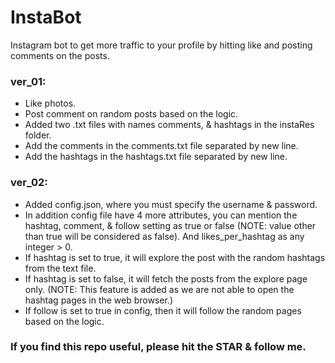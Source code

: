 # InstaBot
Instagram bot to get more traffic to your profile by hitting like and posting comments on the posts.
### ver_01:
- Like photos.
- Post comment on random posts based on the logic.
- Added two .txt files with names comments, & hashtags in the instaRes folder.
- Add the comments in the comments.txt file separated by new line.
- Add the hashtags in the hashtags.txt file separated by new line.

### ver_02:
- Added config.json, where you must specify the username & password.
- In addition config file have 4 more attributes, you can mention the hashtag, comment, & follow setting as true or false (NOTE: value other than true will be considered as false). And likes_per_hashtag as any integer > 0.
- If hashtag is set to true, it will explore the post with the random hashtags from the text file.
- If hashtag is set to false, it will fetch the posts from the explore page only. (NOTE: This feature is added as we are not able to open the hashtag pages in the web browser.)
- If follow is set to true in config, then it will follow the random pages based on the logic.

### If you find this repo useful, please hit the STAR & follow me.
